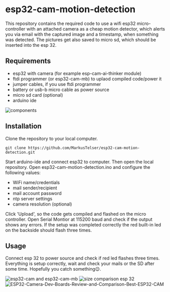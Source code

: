 # esp32-cam-motion-detection
This repository contains the required code to use a wifi esp32 micro-controller with an attached camera
as a cheap motion detector, which alerts you via email with the captured image and a timestamp, when something was
detected. The pictures get also saved to micro sd, which should be inserted into the esp 32.




## Requirements
- esp32 with camera (for example esp-cam-ai-thinker module)
- ftdi programmer (or esp32-cam-mb) to uplaod compiled code/power it
- jumper cables, if you use ftdi programmer
- battery or usb-b micro cable as power source
- micro sd card (optional)
- arduino ide

![components](https://user-images.githubusercontent.com/51853225/131255739-bba17b88-59fb-4797-bfd3-2b843828fd53.jpg)


## Installation
Clone the repository to your local computer.
```
git clone https://github.com/MarkusTelser/esp32-cam-motion-detection.git
```
Start arduino-ide and connect esp32 to computer. Then open the local repository.
Open esp32-cam-motion-detection.ino and configure the following values:
- WiFi name/credentials
- mail sender/recipient 
- mail account password
- ntp server settings
- camera resolution (optional)

Click 'Upload', so the code gets compiled and flashed on the micro controller. 
Open Serial Montior at 115200 baud and check if the output shows any errors. If 
the setup was completed correctly the red built-in led on the backside should 
flash three times.

## Usage
Connect esp 32 to power source and check if red led flashes three times. Everything is setup 
correctly, wait and check your mails or the SD after some time. Hopefully you catch something😉.

![esp32-cam and esp32-cam-mb](https://user-images.githubusercontent.com/51853225/131255771-698c6e5d-c659-4f95-9e18-9548c349e045.jpg)
![size comparison esp 32](https://user-images.githubusercontent.com/51853225/131255779-21452079-d4c8-4d20-bffc-4bd75389669f.jpeg)
![ESP32-Camera-Dev-Boards-Review-and-Comparison-Best-ESP32-CAM](https://user-images.githubusercontent.com/51853225/131255901-4e5a005e-4a8c-41a7-9fa9-b6f1057272bf.jpg)
